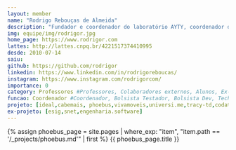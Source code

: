 ```yaml
---
layout: member
name: "Rodrigo Rebouças de Almeida"
description: "Fundador e coordenador do laboratório AYTY, coordenador de vários projetos de pesquisa, extensão e em colaboração com empresas. Rodrigo Rebouças é doutor em Ciência da Computação pela Universidade Federal do Rio Grande do Norte, atua como professor e pesquisador no Departamento de Ciências Exatas da Universidade Federal da Paraíba. Possui mais de 15 anos de experiência coordenando projetos de pesquisa, extensão e capacitação em colaboração com empresas, fundou duas startups e trabalhou na Dataprev na área de arquitetura de software. Suas áreas de pesquisa incluem engenharia de software empírica, gerenciamento de dívidas técnicas e uso de jogos de tabuleiro como ferramentas educacionais. Com uma trajetória de 25 anos como professor, é pai de duas filhas, ciclista, entusiasta de boardgames e apreciador de café."
img: equipe/img/rodrigor.jpg
home_page: https://www.rodrigor.com
lattes: http://lattes.cnpq.br/4221517374410995
desde: 2010-07-14
saiu: 
github: https://github.com/rodrigor
linkedin: https://www.linkedin.com/in/rodrigoreboucas/
instagram: https://www.instagram.com/rodrigorcom/
importance: 0
category: Professores #Professores, Colaboradores externos, Alunos, Ex-alunos
funcao: Coordenador #Coordenador, Bolsista Testador, Bolsista Dev, Technical Debt
projeto: [ideal,cabemais, phoebus,vivamoveis,universi.me,tracy-td,codata,meuchat,decoup]
ex-projeto: [esig,snet,engenharia.software]
---
```



{% assign phoebus_page = site.pages | where_exp: "item", "item.path == '/_projects/phoebus.md'" | first %}
{{ phoebus_page.title }}




